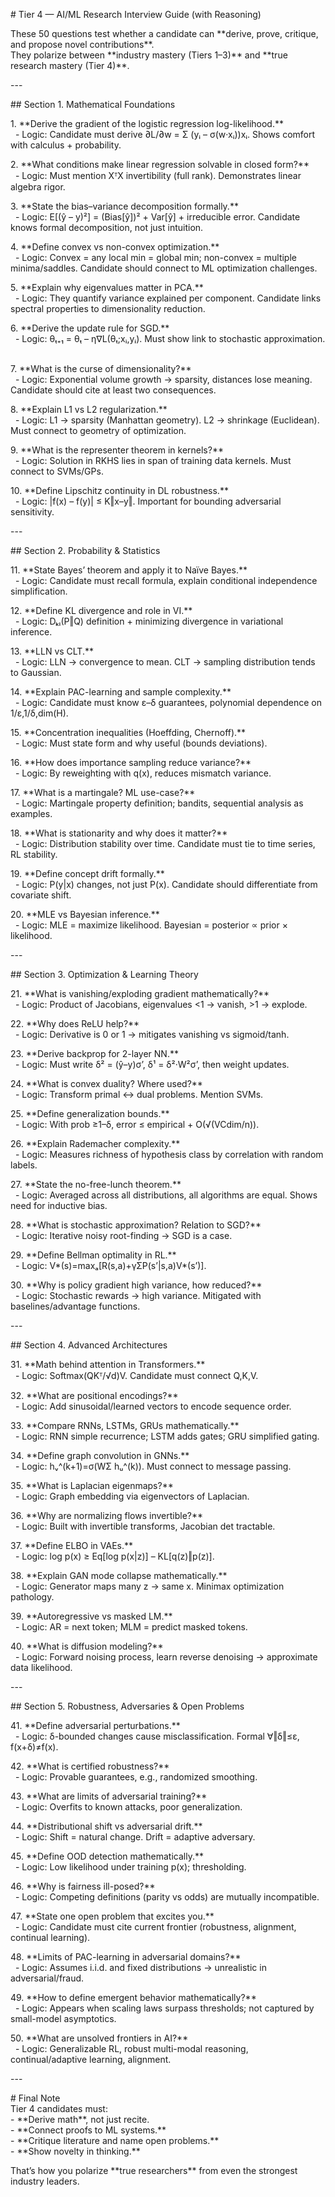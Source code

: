 \# Tier 4 — AI/ML Research Interview Guide (with Reasoning)

These 50 questions test whether a candidate can \*\*derive, prove, critique, and propose novel contributions\*\*.    
They polarize between \*\*industry mastery (Tiers 1–3)\*\* and \*\*true research mastery (Tier 4)\*\*.  

\---

\## Section 1. Mathematical Foundations

1\. \*\*Derive the gradient of the logistic regression log-likelihood.\*\*    
  - Logic: Candidate must derive ∂L/∂w = Σ (yᵢ – σ(w·xᵢ))xᵢ. Shows comfort with calculus + probability.  

2\. \*\*What conditions make linear regression solvable in closed form?\*\*    
  - Logic: Must mention XᵀX invertibility (full rank). Demonstrates linear algebra rigor.  

3\. \*\*State the bias–variance decomposition formally.\*\*    
  - Logic: E\[(ŷ – y)²\] = (Bias\[ŷ\])² + Var\[ŷ\] + irreducible error. Candidate knows formal decomposition, not just intuition.  

4\. \*\*Define convex vs non-convex optimization.\*\*    
  - Logic: Convex = any local min = global min; non-convex = multiple minima/saddles. Candidate should connect to ML optimization challenges.  

5\. \*\*Explain why eigenvalues matter in PCA.\*\*    
  - Logic: They quantify variance explained per component. Candidate links spectral properties to dimensionality reduction.  

6\. \*\*Derive the update rule for SGD.\*\*    
  - Logic: θₜ₊₁ = θₜ – η∇L(θₜ;xᵢ,yᵢ). Must show link to stochastic approximation.  

7\. \*\*What is the curse of dimensionality?\*\*    
  - Logic: Exponential volume growth → sparsity, distances lose meaning. Candidate should cite at least two consequences.  

8\. \*\*Explain L1 vs L2 regularization.\*\*    
  - Logic: L1 → sparsity (Manhattan geometry). L2 → shrinkage (Euclidean). Must connect to geometry of optimization.  

9\. \*\*What is the representer theorem in kernels?\*\*    
  - Logic: Solution in RKHS lies in span of training data kernels. Must connect to SVMs/GPs.  

10\. \*\*Define Lipschitz continuity in DL robustness.\*\*    
  - Logic: |f(x) – f(y)| ≤ K‖x–y‖. Important for bounding adversarial sensitivity.  

\---

\## Section 2. Probability & Statistics

11\. \*\*State Bayes’ theorem and apply it to Naïve Bayes.\*\*    
  - Logic: Candidate must recall formula, explain conditional independence simplification.  

12\. \*\*Define KL divergence and role in VI.\*\*    
  - Logic: Dₖₗ(P‖Q) definition + minimizing divergence in variational inference.  

13\. \*\*LLN vs CLT.\*\*    
  - Logic: LLN → convergence to mean. CLT → sampling distribution tends to Gaussian.  

14\. \*\*Explain PAC-learning and sample complexity.\*\*    
  - Logic: Candidate must know ε–δ guarantees, polynomial dependence on 1/ε,1/δ,dim(H).  

15\. \*\*Concentration inequalities (Hoeffding, Chernoff).\*\*    
  - Logic: Must state form and why useful (bounds deviations).  

16\. \*\*How does importance sampling reduce variance?\*\*    
  - Logic: By reweighting with q(x), reduces mismatch variance.  

17\. \*\*What is a martingale? ML use-case?\*\*    
  - Logic: Martingale property definition; bandits, sequential analysis as examples.  

18\. \*\*What is stationarity and why does it matter?\*\*    
  - Logic: Distribution stability over time. Candidate must tie to time series, RL stability.  

19\. \*\*Define concept drift formally.\*\*    
  - Logic: P(y|x) changes, not just P(x). Candidate should differentiate from covariate shift.  

20\. \*\*MLE vs Bayesian inference.\*\*    
  - Logic: MLE = maximize likelihood. Bayesian = posterior ∝ prior × likelihood.  

\---

\## Section 3. Optimization & Learning Theory

21\. \*\*What is vanishing/exploding gradient mathematically?\*\*    
  - Logic: Product of Jacobians, eigenvalues \<1 → vanish, >1 → explode.  

22\. \*\*Why does ReLU help?\*\*    
  - Logic: Derivative is 0 or 1 → mitigates vanishing vs sigmoid/tanh.  

23\. \*\*Derive backprop for 2-layer NN.\*\*    
  - Logic: Must write δ² = (ŷ–y)σ’, δ¹ = δ²·W²σ’, then weight updates.  

24\. \*\*What is convex duality? Where used?\*\*    
  - Logic: Transform primal ↔ dual problems. Mention SVMs.  

25\. \*\*Define generalization bounds.\*\*    
  - Logic: With prob ≥1–δ, error ≤ empirical + O(√(VCdim/n)).  

26\. \*\*Explain Rademacher complexity.\*\*    
  - Logic: Measures richness of hypothesis class by correlation with random labels.  

27\. \*\*State the no-free-lunch theorem.\*\*    
  - Logic: Averaged across all distributions, all algorithms are equal. Shows need for inductive bias.  

28\. \*\*What is stochastic approximation? Relation to SGD?\*\*    
  - Logic: Iterative noisy root-finding → SGD is a case.  

29\. \*\*Define Bellman optimality in RL.\*\*    
  - Logic: V\*(s)=maxₐ\[R(s,a)+γΣP(s’|s,a)V\*(s’)\].  

30\. \*\*Why is policy gradient high variance, how reduced?\*\*    
  - Logic: Stochastic rewards → high variance. Mitigated with baselines/advantage functions.  

\---

\## Section 4. Advanced Architectures

31\. \*\*Math behind attention in Transformers.\*\*    
  - Logic: Softmax(QKᵀ/√d)V. Candidate must connect Q,K,V.  

32\. \*\*What are positional encodings?\*\*    
  - Logic: Add sinusoidal/learned vectors to encode sequence order.  

33\. \*\*Compare RNNs, LSTMs, GRUs mathematically.\*\*    
  - Logic: RNN simple recurrence; LSTM adds gates; GRU simplified gating.  

34\. \*\*Define graph convolution in GNNs.\*\*    
  - Logic: hᵥ^(k+1)=σ(WΣ hᵤ^(k)). Must connect to message passing.  

35\. \*\*What is Laplacian eigenmaps?\*\*    
  - Logic: Graph embedding via eigenvectors of Laplacian.  

36\. \*\*Why are normalizing flows invertible?\*\*    
  - Logic: Built with invertible transforms, Jacobian det tractable.  

37\. \*\*Define ELBO in VAEs.\*\*    
  - Logic: log p(x) ≥ Eq\[log p(x|z)\] – KL\[q(z)‖p(z)\].  

38\. \*\*Explain GAN mode collapse mathematically.\*\*    
  - Logic: Generator maps many z → same x. Minimax optimization pathology.  

39\. \*\*Autoregressive vs masked LM.\*\*    
  - Logic: AR = next token; MLM = predict masked tokens.  

40\. \*\*What is diffusion modeling?\*\*    
  - Logic: Forward noising process, learn reverse denoising → approximate data likelihood.  

\---

\## Section 5. Robustness, Adversaries & Open Problems

41\. \*\*Define adversarial perturbations.\*\*    
  - Logic: δ-bounded changes cause misclassification. Formal ∀‖δ‖≤ε, f(x+δ)≠f(x).  

42\. \*\*What is certified robustness?\*\*    
  - Logic: Provable guarantees, e.g., randomized smoothing.  

43\. \*\*What are limits of adversarial training?\*\*    
  - Logic: Overfits to known attacks, poor generalization.  

44\. \*\*Distributional shift vs adversarial drift.\*\*    
  - Logic: Shift = natural change. Drift = adaptive adversary.  

45\. \*\*Define OOD detection mathematically.\*\*    
  - Logic: Low likelihood under training p(x); thresholding.  

46\. \*\*Why is fairness ill-posed?\*\*    
  - Logic: Competing definitions (parity vs odds) are mutually incompatible.  

47\. \*\*State one open problem that excites you.\*\*    
  - Logic: Candidate must cite current frontier (robustness, alignment, continual learning).  

48\. \*\*Limits of PAC-learning in adversarial domains?\*\*    
  - Logic: Assumes i.i.d. and fixed distributions → unrealistic in adversarial/fraud.  

49\. \*\*How to define emergent behavior mathematically?\*\*    
  - Logic: Appears when scaling laws surpass thresholds; not captured by small-model asymptotics.  

50\. \*\*What are unsolved frontiers in AI?\*\*    
  - Logic: Generalizable RL, robust multi-modal reasoning, continual/adaptive learning, alignment.  

\---

\# Final Note  
Tier 4 candidates must:    
\- \*\*Derive math\*\*, not just recite.    
\- \*\*Connect proofs to ML systems.\*\*    
\- \*\*Critique literature and name open problems.\*\*    
\- \*\*Show novelty in thinking.\*\*  

That’s how you polarize \*\*true researchers\*\* from even the strongest industry leaders.